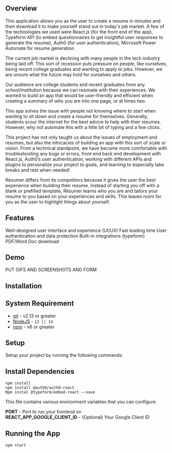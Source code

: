 



## Overview 
This application allows you as the user to create a resume in minutes and then download it to make yourself stand out in today's job market. A few of the technologies we used were React.js (for the front end of the app), Typeform API (to embed questionnaires to get insightful user responses to generate the resume), Auth0 (for user authentication), Microsoft Power Automate for resume generation

The current job market is declining with many people in the tech industry being laid off. This sort of recession puts pressure on people, like ourselves, being recent college graduates and wanting to apply to jobs. However, we are unsure what the future may hold for ourselves and others.

Our audience are college students and recent graduates from any school/institution because we can resonate with their experiences. We wanted to build an app that would be user-friendly and efficient when creating a summary of who you are into one page, or at times two.

This app solves the issue with people not knowing where to start when wanting to sit down and create a resume for themselves. Generally, students scour the internet for the best advice to help with their resumes. However, why not automate this with a little bit of typing and a few clicks.


This project has not only taught us about the issues of employment and resumes, but also the intricacies of building an app with this sort of scale or vision. From a technical standpoint, we have become more comfortable with troubleshooting any bugs or errors, front end back end development with React.js, Auth0’s user authentication, working with different APIs and plugins to personalize your project to goals, and learning to especially take breaks and rest when needed!

Résumer differs from its competitors because it gives the user the best experience when building their resume. Instead of starting you off with a blank or prefilled template, Résumer learns who you are and tailors your resume to you based on your experiences and skills. This leaves room for you as the user to highlight things about yourself. 

## Features

Well-designed user interface and experience (UI/UX)
Fast loading time 
User authentication and data protection
Built-in integrations (typeform)
PDF/Word Doc download


## Demo

PUT GIFS AND SCREENSHOTS AND FORM

## Installation

## System Requirement


- [git](https://git-scm.com/) - v2.13 or greater
- [NodeJS](https://nodejs.org/en/) - `12 || 14 `
- [npm](https://www.npmjs.com/) - v6 or greater


## Setup


Setup your project by running the following commands:


## Install Dependencies


    npm install
    npm install @auth0/auth0-react
    Npm instal @typeform/embed-react —-save


This file contains various environment variables that you can configure.


**PORT** - Port to run your frontend on \
**REACT_APP_GOOGLE_CLIENT_ID** - (Optional) Your Google Client ID


## Running the App
    npm start




